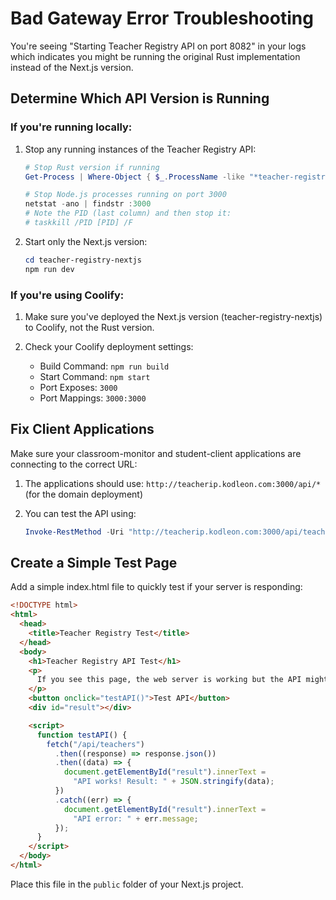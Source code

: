 # Bad Gateway Error Troubleshooting

You're seeing "Starting Teacher Registry API on port 8082" in your logs which indicates you might be running the original Rust implementation instead of the Next.js version.

## Determine Which API Version is Running

### If you're running locally:

1. Stop any running instances of the Teacher Registry API:

   ```powershell
   # Stop Rust version if running
   Get-Process | Where-Object { $_.ProcessName -like "*teacher-registry*" } | Stop-Process -Force

   # Stop Node.js processes running on port 3000
   netstat -ano | findstr :3000
   # Note the PID (last column) and then stop it:
   # taskkill /PID [PID] /F
   ```

2. Start only the Next.js version:
   ```powershell
   cd teacher-registry-nextjs
   npm run dev
   ```

### If you're using Coolify:

1. Make sure you've deployed the Next.js version (teacher-registry-nextjs) to Coolify, not the Rust version.

2. Check your Coolify deployment settings:
   - Build Command: `npm run build`
   - Start Command: `npm start`
   - Port Exposes: `3000`
   - Port Mappings: `3000:3000`

## Fix Client Applications

Make sure your classroom-monitor and student-client applications are connecting to the correct URL:

1. The applications should use: `http://teacherip.kodleon.com:3000/api/*` (for the domain deployment)

2. You can test the API using:
   ```powershell
   Invoke-RestMethod -Uri "http://teacherip.kodleon.com:3000/api/teachers" -Method Get
   ```

## Create a Simple Test Page

Add a simple index.html file to quickly test if your server is responding:

```html
<!DOCTYPE html>
<html>
  <head>
    <title>Teacher Registry Test</title>
  </head>
  <body>
    <h1>Teacher Registry API Test</h1>
    <p>
      If you see this page, the web server is working but the API might not be.
    </p>
    <button onclick="testAPI()">Test API</button>
    <div id="result"></div>

    <script>
      function testAPI() {
        fetch("/api/teachers")
          .then((response) => response.json())
          .then((data) => {
            document.getElementById("result").innerText =
              "API works! Result: " + JSON.stringify(data);
          })
          .catch((err) => {
            document.getElementById("result").innerText =
              "API error: " + err.message;
          });
      }
    </script>
  </body>
</html>
```

Place this file in the `public` folder of your Next.js project.

